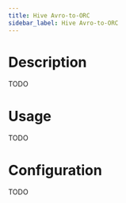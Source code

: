 ```yaml
---
title: Hive Avro-to-ORC
sidebar_label: Hive Avro-to-ORC
---
```


# Description

TODO

# Usage

TODO

# Configuration

TODO
